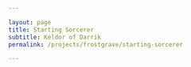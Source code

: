 ```yaml
---

layout: page
title: Starting Sorcerer
subtitle: Keldor of Darrik
permalink: /projects/frostgrave/starting-sorcerer

---
```



